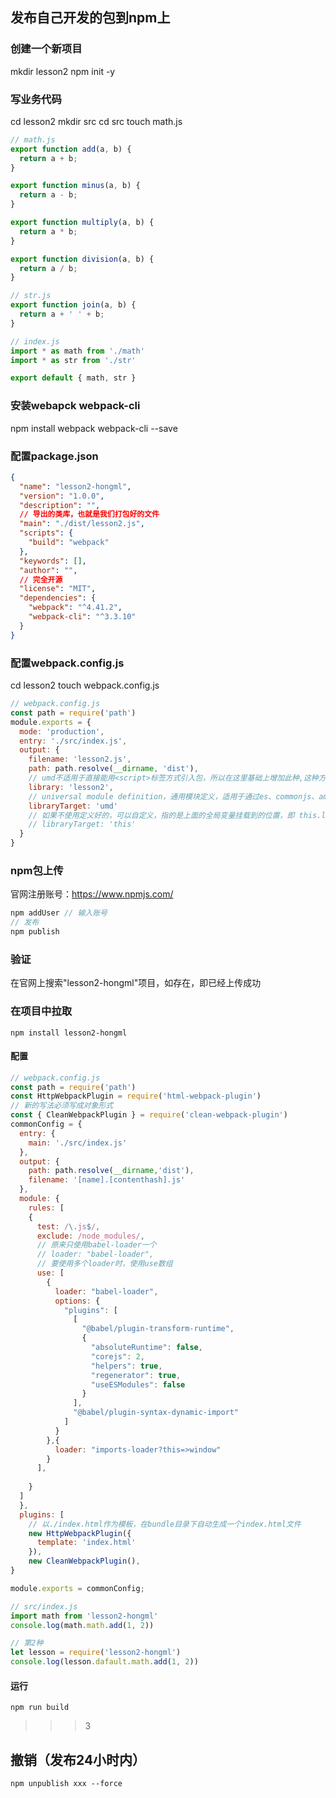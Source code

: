 <!-- npm发包操作 -->
## 发布自己开发的包到npm上
### 创建一个新项目
mkdir lesson2
npm init -y


### 写业务代码
cd lesson2
mkdir src
cd src 
touch math.js
```js
// math.js
export function add(a, b) {
  return a + b;
}

export function minus(a, b) {
  return a - b;
}

export function multiply(a, b) {
  return a * b;
}

export function division(a, b) {
  return a / b;
}

// str.js
export function join(a, b) {
  return a + ' ' + b;
}

// index.js
import * as math from './math'
import * as str from './str'

export default { math, str }
```

### 安装webapck webpack-cli
npm install webpack webpack-cli --save

### 配置package.json
```json
{
  "name": "lesson2-hongml",
  "version": "1.0.0",
  "description": "",
  // 导出的类库，也就是我们打包好的文件
  "main": "./dist/lesson2.js",
  "scripts": {
    "build": "webpack"
  },
  "keywords": [],
  "author": "",
  // 完全开源
  "license": "MIT",
  "dependencies": {
    "webpack": "^4.41.2",
    "webpack-cli": "^3.3.10"
  }
}
```

### 配置webpack.config.js
cd lesson2
touch webpack.config.js  

```js
// webpack.config.js
const path = require('path')
module.exports = {
  mode: 'production',
  entry: './src/index.js',
  output: {
    filename: 'lesson2.js',
    path: path.resolve(__dirname, 'dist'),
    // umd不适用于直接能用<script>标签方式引入包，所以在这里基础上增加此种,这种方法是生成一个全局变量 
    library: 'lesson2',
    // universal module definition，通用模块定义，适用于通过es、commonjs、amd方法引入
    libraryTarget: 'umd'
    // 如果不使用定义好的，可以自定义，指的是上面的全局变量挂载到的位置，即 this.lesson2
    // libraryTarget: 'this'
  }
}
```

### npm包上传
官网注册账号：https://www.npmjs.com/
```js
npm addUser // 输入账号
// 发布
npm publish
```

### 验证
在官网上搜索"lesson2-hongml"项目，如存在，即已经上传成功

### 在项目中拉取
```
npm install lesson2-hongml
```
#### 配置
```js
// webpack.config.js
const path = require('path')
const HttpWebpackPlugin = require('html-webpack-plugin')
// 新的写法必须写成对象形式
const { CleanWebpackPlugin } = require('clean-webpack-plugin')
commonConfig = {
  entry: {
    main: './src/index.js'
  },
  output: {
    path: path.resolve(__dirname,'dist'),
    filename: '[name].[contenthash].js'
  },
  module: {
    rules: [
    { 
      test: /\.js$/, 
      exclude: /node_modules/, 
      // 原来只使用babel-loader一个
      // loader: "babel-loader",
      // 要使用多个loader时，使用use数组
      use: [
        {
          loader: "babel-loader",
          options: {
            "plugins": [
              [
                "@babel/plugin-transform-runtime",
                {
                  "absoluteRuntime": false,
                  "corejs": 2,
                  "helpers": true,
                  "regenerator": true, 
                  "useESModules": false
                }
              ],
              "@babel/plugin-syntax-dynamic-import"
            ]
          }
        },{
          loader: "imports-loader?this=>window"
        }
      ],
      
    }
  ]
  },
  plugins: [
    // 以./index.html作为模板，在bundle目录下自动生成一个index.html文件
    new HttpWebpackPlugin({
      template: 'index.html'    
    }),
    new CleanWebpackPlugin(),
}

module.exports = commonConfig;

// src/index.js
import math from 'lesson2-hongml'
console.log(math.math.add(1, 2))

// 第2种
let lesson = require('lesson2-hongml')
console.log(lesson.dafault.math.add(1, 2))
```

#### 运行
```npm run build```

>>>3


## 撤销（发布24小时内）
```npm unpublish xxx --force```